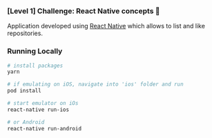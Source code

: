### [Level 1] Challenge: React Native concepts :rocket:
Application developed using [React Native](https://reactnative.dev/) which allows to list and like repositories.

### Running Locally

```sh
# install packages
yarn

# if emulating on iOS, navigate into 'ios' folder and run
pod install

# start emulator on iOs
react-native run-ios

# or Android
react-native run-android
```